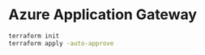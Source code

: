# Azure Application Gateway

[](images/architecture.png)

```sh
terraform init
terraform apply -auto-approve
```